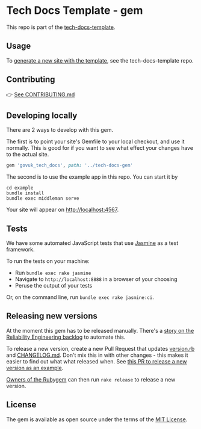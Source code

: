 # Tech Docs Template - gem

This repo is part of the [tech-docs-template](https://github.com/alphagov/tech-docs-template).

## Usage

To [generate a new site with the template](https://github.com/alphagov/tech-docs-template#creating-a-new-documentation-project), see the tech-docs-template repo.

## Contributing

👉 [See CONTRIBUTING.md](CONTRIBUTING.md)

## Developing locally

There are 2 ways to develop with this gem.

The first is to point your site's Gemfile to your local checkout, and use it normally. This is good for if you want to see what effect your changes have to the actual site.

```rb
gem 'govuk_tech_docs', path: '../tech-docs-gem'
```

The second is to use the example app in this repo. You can start it by

```
cd example
bundle install
bundle exec middleman serve
```

Your site will appear on <http://localhost:4567>.

## Tests

We have some automated JavaScript tests that use [Jasmine][jas] as a test
framework.

To run the tests on your machine:

- Run `bundle exec rake jasmine`
- Navigate to `http://localhost:8888` in a browser of your choosing
- Peruse the output of your tests

Or, on the command line, run `bundle exec rake jasmine:ci`.

## Releasing new versions

At the moment this gem has to be released manually. There's a [story on the Reliability Engineering backlog](https://trello.com/c/gRQ8OnBl) to automate this.

To release a new version, create a new Pull Request that updates [version.rb](lib/govuk_tech_docs/version.rb) and [CHANGELOG.md](CHANGELOG.md). Don't mix this in with other changes - this makes it easier to find out what what released when. See [this PR to release a new version as an example](https://github.com/alphagov/tech-docs-gem/pull/15).

[Owners of the Rubygem](https://rubygems.org/gems/govuk_tech_docs#gem__owners) can then run `rake release` to release a new version.

## License

The gem is available as open source under the terms of the [MIT License](LICENSE).

[jas]: https://jasmine.github.io/

